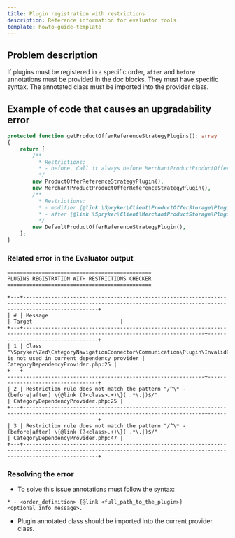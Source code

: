 ```yaml
---
title: Plugin registration with restrictions
description: Reference information for evaluator tools.
template: howto-guide-template
---
```


## Problem description
If plugins must be registered in a specific order, `after` and `before` annotations must be provided in the doc blocks. They must have specific syntax.
The annotated class must be imported into the provider class.

## Example of code that causes an upgradability error

```php
protected function getProductOfferReferenceStrategyPlugins(): array
{
    return [
        /**
          * Restrictions:
          * - before. Call it always before MerchantProductProductOfferReferenceStrategyPlugin.
          */
        new ProductOfferReferenceStrategyPlugin(),
        new MerchantProductProductOfferReferenceStrategyPlugin(),
        /**
          * Restrictions:
          * - modifier {@link \Spryker\Client\ProductOfferStorage\Plugin\ProductOfferStorage\ProductOfferReferenceStrategyPlugin}
          * - after {@link \Spryker\Client\MerchantProductStorage\Plugin\ProductOfferStorage\MerchantProductProductOfferReferenceStrategyPlugin} Call it always after ProductOfferReferenceStrategyPlugin and MerchantProductProductOfferReferenceStrategyPlugin.
          */
        new DefaultProductOfferReferenceStrategyPlugin(),
    ];
}
```

### Related error in the Evaluator output

```shell
==============================================
PLUGINS REGISTRATION WITH RESTRICTIONS CHECKER
==============================================

+---+--------------------------------------------------------------------------------------------------------------------------------+-----------------------------------+
| # | Message                                                                                                                        | Target                            |
+---+--------------------------------------------------------------------------------------------------------------------------------+-----------------------------------+
| 1 | Class "\Spryker\Zed\CategoryNavigationConnector\Communication\Plugin\InvalidPlagin" is not used in current dependency provider | CategoryDependencyProvider.php:25 |
+---+--------------------------------------------------------------------------------------------------------------------------------+-----------------------------------+
| 2 | Restriction rule does not match the pattern "/^\* - (before|after) \{@link (?<class>.+)\}( .*\.|)$/"                           | CategoryDependencyProvider.php:25 |
+---+--------------------------------------------------------------------------------------------------------------------------------+-----------------------------------+
| 3 | Restriction rule does not match the pattern "/^\* - (before|after) \{@link (?<class>.+)\}( .*\.|)$/"                           | CategoryDependencyProvider.php:47 |
+---+--------------------------------------------------------------------------------------------------------------------------------+-----------------------------------+
```

### Resolving the error

- To solve this issue annotations must follow the syntax:
```
* - <order_definition> {@link <full_path_to_the_plugin>} <optional_info_message>.
```
- Plugin annotated class should be imported into the current provider class.
